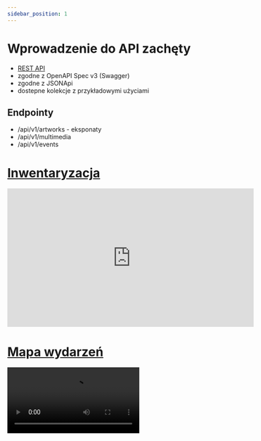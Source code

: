 ```yaml
---
sidebar_position: 1
---
```


# Wprowadzenie do API zachęty

* [REST API](https://www.freecodecamp.org/news/rest-api-tutorial-rest-client-rest-service-and-api-calls-explained-with-code-examples/)
* zgodne z OpenAPI Spec v3 (Swagger)
* zgodne z JSONApi
* dostepne kolekcje z przykładowymi użyciami

## Endpointy

* /api/v1/artworks - eksponaty
* /api/v1/multimedia
* /api/v1/events


# [Inwentaryzacja](./przykladowe-zastosowania/01-inwentaryzacja.mdx)

<iframe width="560" height="315" src="https://www.youtube.com/embed/d9hTKQ1qU34" title="YouTube video player" frameborder="0" allow="accelerometer; autoplay; clipboard-write; encrypted-media; gyroscope; picture-in-picture" allowfullscreen></iframe>

# [Mapa wydarzeń](./przykladowe-zastosowania/02-mapa%20wydarzen.mdx)

<video src="videos/map.mp4"/>

<video src="videos/virtualgallery.mp4"/>
